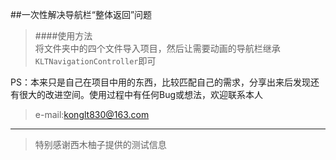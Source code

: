 ##一次性解决导航栏“整体返回”问题       


 
>####使用方法  
>将文件夹中的四个文件导入项目，然后让需要动画的导航栏继承`KLTNavigationController`即可


PS：本来只是自己在项目中用的东西，比较匹配自己的需求，分享出来后发现还有很大的改进空间。使用过程中有任何Bug或想法，欢迎联系本人

>e-mail:konglt830@163.com  

--------
>特别感谢西木柚子提供的测试信息

